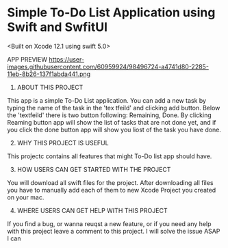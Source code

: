 # Simple To-Do List Application using Swift and SwfitUI
<Built on Xcode 12.1 using swift 5.0>

APP PREVIEW
https://user-images.githubusercontent.com/60959924/98496724-a4741d80-2285-11eb-8b26-137f1abda441.png



1. ABOUT THIS PROJECT

This app is a simple To-Do List application. You can add a new task by typing the name of the task in the 'tex
tfeild' and clicking add button.
Below the 'textfeild' there is two button following: Remaining, Done.
By clicking Reaming button app will show the list of tasks that are not done yet, and if you click the done button app will show you liost of the task you have done.



2. WHY THIS PROJECT IS USEFUL

This projectc contains all features that might To-Do list app should have. 


3. HOW USERS CAN GET STARTED WITH THE PROJECT

You will download all swift files for the project. After downloading all files you have to manually add each of them to new Xcode Project you created on your mac.


4. WHERE USERS CAN GET HELP WITH THIS PROJECT

If you find a bug, or wanna reuqst a new 
feature, or if you need any help with this project leave a comment to this project. I will solve the issue ASAP I can


